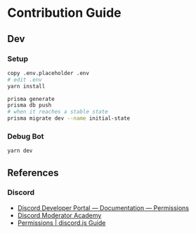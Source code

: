 # Contribution Guide

## Dev

### Setup

```bash
copy .env.placeholder .env
# edit .env
yarn install

prisma generate
prisma db push
# when it reaches a stable state
prisma migrate dev --name initial-state
```

### Debug Bot

```bash
yarn dev
```

## References

### Discord

- [Discord Developer Portal — Documentation — Permissions](https://discord.com/developers/docs/topics/permissions)
- [Discord Moderator Academy](https://discord.com/moderation/1500000176222-201:-Permissions-on-Discord)
- [Permissions | discord.js Guide](https://discordjs.guide/popular-topics/permissions.html#roles-as-bot-permissions)
